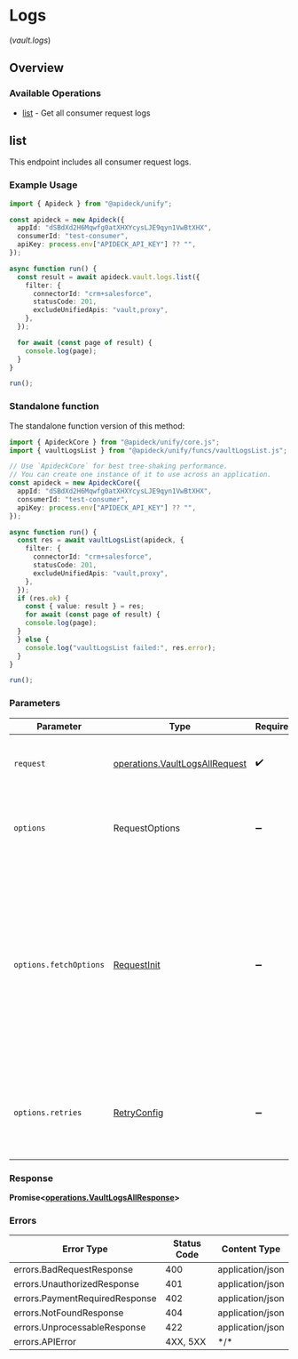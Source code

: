 # Logs
(*vault.logs*)

## Overview

### Available Operations

* [list](#list) - Get all consumer request logs

## list

This endpoint includes all consumer request logs.


### Example Usage

```typescript
import { Apideck } from "@apideck/unify";

const apideck = new Apideck({
  appId: "dSBdXd2H6Mqwfg0atXHXYcysLJE9qyn1VwBtXHX",
  consumerId: "test-consumer",
  apiKey: process.env["APIDECK_API_KEY"] ?? "",
});

async function run() {
  const result = await apideck.vault.logs.list({
    filter: {
      connectorId: "crm+salesforce",
      statusCode: 201,
      excludeUnifiedApis: "vault,proxy",
    },
  });

  for await (const page of result) {
    console.log(page);
  }
}

run();
```

### Standalone function

The standalone function version of this method:

```typescript
import { ApideckCore } from "@apideck/unify/core.js";
import { vaultLogsList } from "@apideck/unify/funcs/vaultLogsList.js";

// Use `ApideckCore` for best tree-shaking performance.
// You can create one instance of it to use across an application.
const apideck = new ApideckCore({
  appId: "dSBdXd2H6Mqwfg0atXHXYcysLJE9qyn1VwBtXHX",
  consumerId: "test-consumer",
  apiKey: process.env["APIDECK_API_KEY"] ?? "",
});

async function run() {
  const res = await vaultLogsList(apideck, {
    filter: {
      connectorId: "crm+salesforce",
      statusCode: 201,
      excludeUnifiedApis: "vault,proxy",
    },
  });
  if (res.ok) {
    const { value: result } = res;
    for await (const page of result) {
    console.log(page);
  }
  } else {
    console.log("vaultLogsList failed:", res.error);
  }
}

run();
```

### Parameters

| Parameter                                                                                                                                                                      | Type                                                                                                                                                                           | Required                                                                                                                                                                       | Description                                                                                                                                                                    |
| ------------------------------------------------------------------------------------------------------------------------------------------------------------------------------ | ------------------------------------------------------------------------------------------------------------------------------------------------------------------------------ | ------------------------------------------------------------------------------------------------------------------------------------------------------------------------------ | ------------------------------------------------------------------------------------------------------------------------------------------------------------------------------ |
| `request`                                                                                                                                                                      | [operations.VaultLogsAllRequest](../../models/operations/vaultlogsallrequest.md)                                                                                               | :heavy_check_mark:                                                                                                                                                             | The request object to use for the request.                                                                                                                                     |
| `options`                                                                                                                                                                      | RequestOptions                                                                                                                                                                 | :heavy_minus_sign:                                                                                                                                                             | Used to set various options for making HTTP requests.                                                                                                                          |
| `options.fetchOptions`                                                                                                                                                         | [RequestInit](https://developer.mozilla.org/en-US/docs/Web/API/Request/Request#options)                                                                                        | :heavy_minus_sign:                                                                                                                                                             | Options that are passed to the underlying HTTP request. This can be used to inject extra headers for examples. All `Request` options, except `method` and `body`, are allowed. |
| `options.retries`                                                                                                                                                              | [RetryConfig](../../lib/utils/retryconfig.md)                                                                                                                                  | :heavy_minus_sign:                                                                                                                                                             | Enables retrying HTTP requests under certain failure conditions.                                                                                                               |

### Response

**Promise\<[operations.VaultLogsAllResponse](../../models/operations/vaultlogsallresponse.md)\>**

### Errors

| Error Type                     | Status Code                    | Content Type                   |
| ------------------------------ | ------------------------------ | ------------------------------ |
| errors.BadRequestResponse      | 400                            | application/json               |
| errors.UnauthorizedResponse    | 401                            | application/json               |
| errors.PaymentRequiredResponse | 402                            | application/json               |
| errors.NotFoundResponse        | 404                            | application/json               |
| errors.UnprocessableResponse   | 422                            | application/json               |
| errors.APIError                | 4XX, 5XX                       | \*/\*                          |